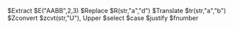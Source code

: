 $Extract $E("AABB",2,3)
$Replace $R(str,"a","d")
$Translate $tr(str,"a","b")
$Zconvert $zcvt(str,"U"), Upper
$select
$case
$justify
$fnumber
